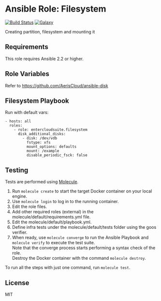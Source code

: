 Ansible Role: Filesystem
======================================

[![Build Status](https://travis-ci.org/entercloudsuite/ansible-filesystem.svg?branch=master)](https://travis-ci.org/entercloudsuite/ansible-filesystem)
[![Galaxy](https://img.shields.io/badge/galaxy-lorenzocomotti.ansible_filesystem-blue.svg?style=flat-square)](https://galaxy.ansible.com/lorenzocomotti/ansible_filesystem)

Creating partition, filesystem and mounting it

## Requirements

This role requires Ansible 2.2 or higher.

## Role Variables

Refer to https://github.com/AerisCloud/ansible-disk

## Filesystem Playbook

Run with default vars:

```
- hosts: all
  roles:
    - role: entercloudsuite.filesystem
      disk_additional_disks:
        - disk: /dev/vdb
          fstype: xfs
          mount_options: defaults
          mount: /example
          disable_periodic_fsck: false
```

## Testing

Tests are performed using [Molecule](http://molecule.readthedocs.org/en/latest/).

1. Run `molecule create` to start the target Docker container on your local engine.  
2. Use `molecule login` to log in to the running container.  
3. Edit the role files.  
4. Add other required roles (external) in the molecule/default/requirements.yml file.  
5. Edit the molecule/default/playbook.yml.  
6. Define infra tests under the molecule/default/tests folder using the goos verifier.  
7. When ready, use `molecule converge` to run the Ansible Playbook and `molecule verify` to execute the test suite.  
Note that the converge process starts performing a syntax check of the role.  
Destroy the Docker container with the command `molecule destroy`.   

To run all the steps with just one command, run `molecule test`.  

## License

MIT
